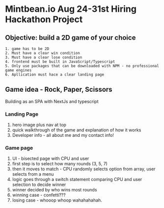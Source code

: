 # Mintbean.io Aug 24-31st Hiring Hackathon Project
## Objective: build a 2D game of your choice
    1. game has to be 2D
    2. Must have a clear win condition
    3. Must have a clear lose condition
    4. frontend must be built in JavaScript/Typescript
    5. Only use packages that can be downloaded with NPM - no professional game engines
    6. Apllication must hace a clear landing page

## Game idea - Rock, Paper, Scissors
Building as an SPA with NextJs and typescript
### Landing Page
1. hero image plus nav at top
2. quick walkthrough of the game and explanation of how it works
3. Developer info - all about me and my contact info!
### Game page
1. UI - bisected page with CPU and user
2. first step is to select how many rounds (3, 5, 7)
3. then it moves to match - CPU randomly selects option from array, user selects from a menu
4. logic goes through a switch statement comparing CPU and user selection to decide winner
5. winner decided by who wins most rounds
6. winning case - confetti???
7. losing case - whooop whoop wahahahahah.